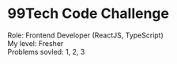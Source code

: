 # 99Tech Code Challenge
Role: Frontend Developer (ReactJS, TypeScript)  
My level: Fresher  
Problems sovled: 1, 2, 3
